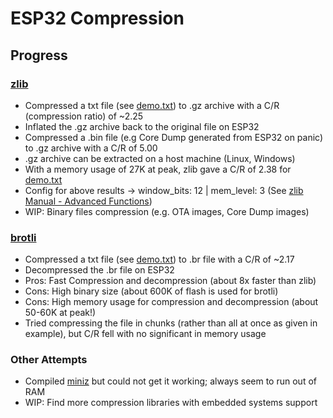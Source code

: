 # ESP32 Compression

## Progress

### [zlib](https://github.com/madler/zlib)

- Compressed a txt file (see [demo.txt](assets/demo.txt)) to .gz archive with a C/R (compression ratio)  of ~2.25
- Inflated the .gz archive back to the original file on ESP32
- Compressed a .bin file (e.g Core Dump generated from ESP32 on panic) to .gz archive with a C/R of 5.00
- .gz archive can be extracted on a host machine (Linux, Windows)
- With a memory usage of 27K at peak, zlib gave a C/R of 2.38 for [demo.txt](assets/demo.txt)
- Config for above results -> window_bits: 12 | mem_level: 3 (See [zlib Manual - Advanced Functions](https://zlib.net/manual.html#Advanced))
- WIP: Binary files compression (e.g. OTA images, Core Dump images)

### [brotli](https://github.com/martinberlin/brotli)

- Compressed a txt file (see [demo.txt](assets/demo.txt)) to .br file with a C/R of ~2.17
- Decompressed the .br file on ESP32
- Pros: Fast Compression and decompression (about 8x faster than zlib)
- Cons: High binary size (about 600K of flash is used for brotli)
- Cons: High memory usage for compression and decompression (about 50-60K at peak!)
- Tried compressing the file in chunks (rather than all at once as given in example), but C/R fell with no significant in memory usage

### Other Attempts
- Compiled [miniz](https://github.com/richgel999/miniz) but could not get it working; always seem to run out of RAM
- WIP: Find more compression libraries with embedded systems support